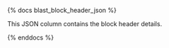 {% docs blast_block_header_json %}

This JSON column contains the block header details. 

{% enddocs %}